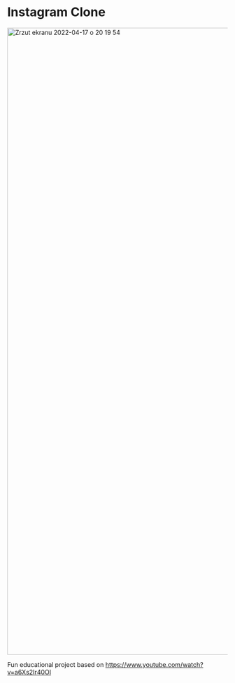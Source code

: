 # Instagram Clone
<img width="1435" alt="Zrzut ekranu 2022-04-17 o 20 19 54" src="https://user-images.githubusercontent.com/51759910/163727337-336d0de6-e3ff-4c8a-9bd5-d4417c6559d0.png">

Fun educational project based on https://www.youtube.com/watch?v=a6Xs2Ir40OI
